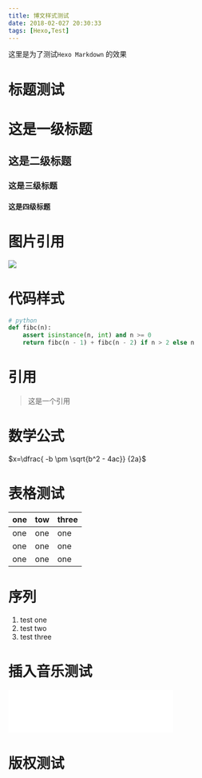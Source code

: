 ```yaml
---
title: 博文样式测试
date: 2018-02-027 20:30:33
tags: [Hexo,Test]
---
```




这里是为了测试`Hexo Markdown` 的效果 <!-- more -->

# 标题测试

# 这是一级标题

## 这是二级标题

### 这是三级标题

#### 这是四级标题

# 图片引用



![](http://p5sfmckwy.bkt.clouddn.com/img/head.jpeg)



# 代码样式

```python
# python
def fibc(n):
    assert isinstance(n, int) and n >= 0
    return fibc(n - 1) + fibc(n - 2) if n > 2 else n
```

# 引用

> 这是一个引用

# 数学公式

$x=\dfrac{ -b \pm \sqrt{b^2 - 4ac}} {2a}$



# 表格测试

| one  | tow  | three |
| ---- | ---- | ----- |
| one  | one  | one   |
| one  | one  | one   |
| one  | one  | one   |

# 序列 

1. test one
2. test two
3. test three


# 插入音乐测试

<iframe frameborder="no" border="0" marginwidth="0" marginheight="0" width=330 height=86 src="//music.163.com/outchain/player?type=2&id=409654891&auto=0&height=66"></iframe>

# 版权测试

